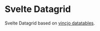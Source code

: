 # Svelte Datagrid

Svelte Datagrid based on [vincjo datatables](https://github.com/vincjo/datatables).
